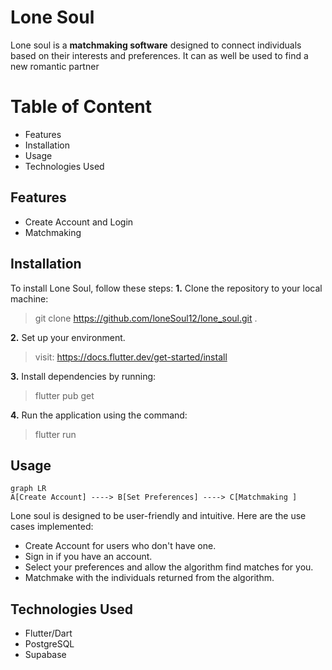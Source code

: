 # Lone Soul

Lone soul is a **matchmaking software** designed to connect individuals based on their interests and preferences. It can as well be used to find a new romantic partner


# Table of Content
- Features
- Installation
- Usage
- Technologies Used



## Features

- Create Account and Login
- Matchmaking

## Installation

To install Lone Soul, follow these steps:
 **1.** Clone the repository to your local machine:
 > git clone https://github.com/loneSoul12/lone_soul.git .

 **2.** Set up your environment.
 > visit:  https://docs.flutter.dev/get-started/install

 **3.** Install dependencies by running:
 > flutter pub get

 **4.** Run the application using the command:
 > flutter run
## Usage

```mermaid
graph LR
A[Create Account] ----> B[Set Preferences] ----> C[Matchmaking ]

```
Lone soul is designed to be user-friendly and intuitive. Here are the use cases implemented:

- Create Account for users who don't have one.
- Sign in if you have an account.
- Select your preferences and allow the algorithm find matches for you.
- Matchmake with the individuals returned from the algorithm.

## Technologies Used

- Flutter/Dart
-  PostgreSQL
-  Supabase

